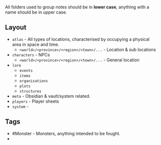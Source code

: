 All folders used to group notes should be in **lower case**, anything with a name should be in upper case. 
## Layout
- `atlas` - All types of locations, characterised by occupying a physical area in space and time.
	- `<world>/<province>/<region>/<town>/...` - Location & sub locations
- `characters` - NPCs
	- `<world>/<province>/<region>/<town>/...` - General location
- `lore`
	- `events`
	- `items`
	- `organisations`
	- `plots`
	- `structures`
- `meta` - Obsidian & vault/system related.
- `players` - Player sheets
- `system` - 
## Tags
- #Monster - Monsters, anything intended to be fought.
- 